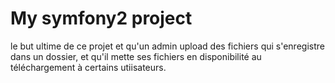 My symfony2 project
===============================

le but ultime de ce projet et qu'un admin upload des fichiers qui s'enregistre dans un dossier,
et qu'il mette ses fichiers en disponibilité au téléchargement à certains utiisateurs.
